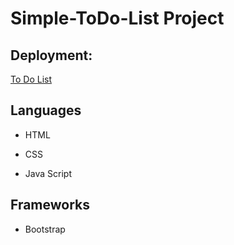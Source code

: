 # Simple-ToDo-List Project
## Deployment: 
[To Do List](https://raneenmahmoud.github.io/Simple-ToDo-List/index.html)
## Languages
- HTML
* CSS
+ Java Script
## Frameworks
- Bootstrap
